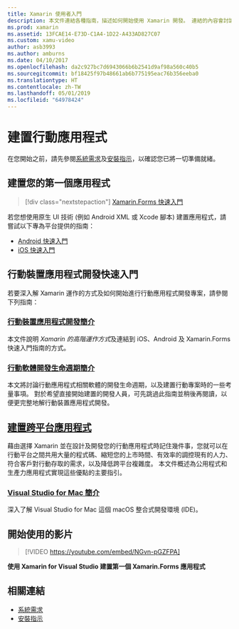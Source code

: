 ```yaml
---
title: Xamarin 使用者入門
description: 本文件連結各種指南，描述如何開始使用 Xamarin 開發。 連結的內容會討論如何建置第一個應用程式，並提供行動裝置開發的一般簡介。
ms.prod: xamarin
ms.assetid: 13FCAE14-E73D-C1A4-1D22-A433AD827C07
ms.custom: xamu-video
author: asb3993
ms.author: amburns
ms.date: 04/10/2017
ms.openlocfilehash: da2c927bc7d6943066b6b2541d9af98a560c40b5
ms.sourcegitcommit: bf18425f97b48661ab6b775195eac76b356eeba0
ms.translationtype: HT
ms.contentlocale: zh-TW
ms.lasthandoff: 05/01/2019
ms.locfileid: "64978424"
---
```

# <a name="building-mobile-apps"></a>建置行動應用程式

在您開始之前，請先參閱[系統需求](requirements.md)及[安裝指示](~/get-started/installation/index.md)，以確認您已將一切準備就緒。

## <a name="build-your-first-app"></a>建置您的第一個應用程式

> [!div class="nextstepaction"]
> [Xamarin.Forms 快速入門](~/get-started/quickstarts/single-page.md)

若您想使用原生 UI 技術 (例如 Android XML 或 Xcode 腳本) 建置應用程式，請嘗試以下專為平台提供的指南：

- [Android 快速入門](~/android/get-started/hello-android/hello-android-quickstart.md)
- [iOS 快速入門](~/ios/get-started/hello-ios/hello-ios-quickstart.md)

## <a name="getting-started-with-mobile-development"></a>行動裝置應用程式開發快速入門

若要深入解 Xamarin 運作的方式及如何開始進行行動應用程式開發專案，請參閱下列指南：

### <a name="introduction-to-mobile-developmentcross-platformget-startedintroduction-to-mobile-developmentmd"></a>[行動裝置應用程式開發簡介](~/cross-platform/get-started/introduction-to-mobile-development.md)

本文件說明 *Xamarin 的高階運作方式*及連結到 iOS、Android 及 Xamarin.Forms 快速入門指南的方式。

### <a name="introduction-to-the-mobile-software-development-lifecyclecross-platformget-startedintroduction-to-mobile-sdlcmd"></a>[行動軟體開發生命週期簡介](~/cross-platform/get-started/introduction-to-mobile-sdlc.md)

本文將討論行動應用程式相關軟體的開發生命週期，以及建置行動專案時的一些考量事項。 對於希望直接開始建置的開發人員，可先跳過此指南並稍後再閱讀，以便更完整地解行動裝置應用程式開發。

## <a name="building-cross-platform-applicationscross-platformapp-fundamentalsbuilding-cross-platform-applicationsindexmd"></a>[建置跨平台應用程式](~/cross-platform/app-fundamentals/building-cross-platform-applications/index.md)

藉由選擇 Xamarin 並在設計及開發您的行動應用程式時記住幾件事，您就可以在行動平台之間共用大量的程式碼、縮短您的上市時間、有效率的調控現有的人力、符合客戶對行動存取的需求，以及降低跨平台複雜度。&nbsp;本文件概述為公用程式和生產力應用程式實現這些優點的主要指引。

### <a name="introducing-visual-studio-for-machttpsdocsmicrosoftcomvisualstudiomac"></a>[Visual Studio for Mac 簡介](https://docs.microsoft.com/visualstudio/mac/)

深入了解 Visual Studio for Mac 這個 macOS 整合式開發環境 (IDE)。

## <a name="get-started-video"></a>開始使用的影片

> [!VIDEO https://youtube.com/embed/NGvn-pGZFPA]

**使用 Xamarin for Visual Studio 建置第一個 Xamarin.Forms 應用程式**

## <a name="related-links"></a>相關連結

- [系統需求](requirements.md)
- [安裝指示](~/get-started/installation/index.md)

